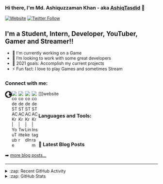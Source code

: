 ### Hi there, I'm Md. Ashiquzzaman Khan - aka [AshiqTasdid][website] 👋 

[![Website](https://img.shields.io/website?label=codeSTACKr.com&style=for-the-badge&url=https%3A%2F%2Fashiqthedev.ml)](https://ashiqthedev.ml)
[![Twitter Follow](https://img.shields.io/twitter/follow/codeSTACKr?color=1DA1F2&logo=twitter&style=for-the-badge)](https://twitter.com/intent/follow?original_referer=https://github.com/ashiq115&screen_name=Ashiq_TasdidYT)

## I'm a Student, Intern, Developer, YouTuber, Gamer and Streamer!!

- 🌱 I'm currently working on a Game
- 👯 I’m looking to work with some great developers
- 🥅 2021 goals: Accomplish my current projects
- ⚡ Fun fact: I love to play Games and sometimes Stream

### Connect with me:

[<img align="left" alt="https://ashiqthedev.ml" width="22px" src="https://raw.githubusercontent.com/iconic/open-iconic/master/svg/globe.svg" />][website
[<img align="left" alt="codeSTACKr | YouTube" width="22px" src="https://cdn.jsdelivr.net/npm/simple-icons@v3/icons/youtube.svg" />][youtube]
[<img align="left" alt="codeSTACKr | Twitter" width="22px" src="https://cdn.jsdelivr.net/npm/simple-icons@v3/icons/twitter.svg" />][twitter]
[<img align="left" alt="codeSTACKr | LinkedIn" width="22px" src="https://cdn.jsdelivr.net/npm/simple-icons@v3/icons/linkedin.svg" />][linkedin]
[<img align="left" alt="codeSTACKr | Instagram" width="22px" src="https://cdn.jsdelivr.net/npm/simple-icons@v3/icons/instagram.svg" />][instagram]

<br />

### Languages and Tools:

<br />
<br />


### 📕 Latest Blog Posts

<!-- BLOG-POST-LIST:START -->
<!-- BLOG-POST-LIST:END -->

➡️ [more blog posts...](https://ashiqthedev.ml)

---

<details>
  <summary>:zap: Recent GitHub Activity</summary>
  
</details>

<details>
  <summary>:zap: GitHub Stats</summary>

  <img align="left" alt="AshiqTasdid' GitHub Stats" src="https://github-readme-stats-codestackr.vercel.app/api?username=ashiq115&show_icons=true&hide_border=true" />

</details>

[website]: https://ashiqthedev.ml
[twitter]: https://twitter.com/Ashiq_TasdidYT
[youtube]: https://youtube.com/UCOzNaB9pPQtq-j2CrEKT9Dw
[instagram]: https://instagram.com/ashiqtasdidyt
[linkedin]: https://linkedin.com/in/ashiqtasdid

